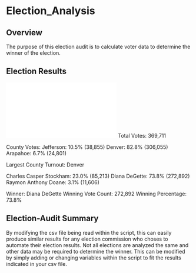 # Election_Analysis

## Overview
The purpose of this election audit is to calculate voter data to determine the winner of the election.

## Election Results
![Election Results](analysis/election_analysis.txt)
Total Votes: 369,711

County Votes:
Jefferson: 10.5% (38,855)
Denver: 82.8% (306,055)
Arapahoe: 6.7% (24,801)

Largest County Turnout: Denver

Charles Casper Stockham: 23.0% (85,213)
Diana DeGette: 73.8% (272,892)
Raymon Anthony Doane: 3.1% (11,606)

Winner: Diana DeGette
Winning Vote Count: 272,892
Winning Percentage: 73.8%

## Election-Audit Summary
By modifying the csv file being read within the script, this can easily produce similar results for any election commission who choses to automate their election results. Not all elections are analyzed the same and other data may be required to determine the winner. This can be modified by simply adding or changing variables within the script to fit the results indicated in your csv file.

